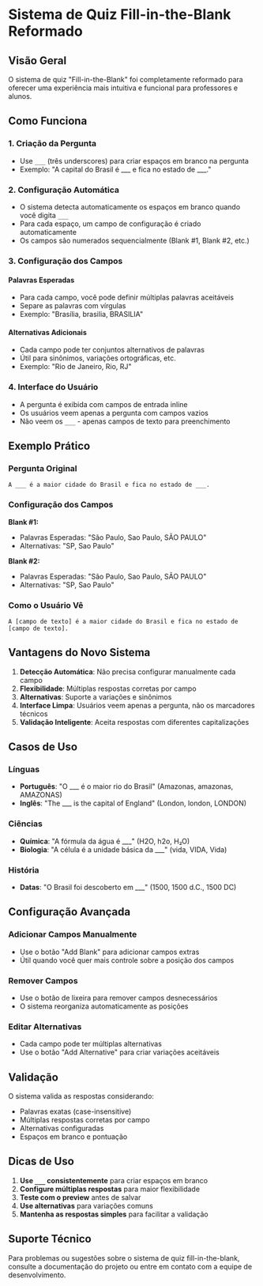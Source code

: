 # Sistema de Quiz Fill-in-the-Blank Reformado

## Visão Geral

O sistema de quiz "Fill-in-the-Blank" foi completamente reformado para oferecer uma experiência mais intuitiva e funcional para professores e alunos.

## Como Funciona

### 1. Criação da Pergunta

- Use `___` (três underscores) para criar espaços em branco na pergunta
- Exemplo: "A capital do Brasil é ___ e fica no estado de ___."

### 2. Configuração Automática

- O sistema detecta automaticamente os espaços em branco quando você digita `___`
- Para cada espaço, um campo de configuração é criado automaticamente
- Os campos são numerados sequencialmente (Blank #1, Blank #2, etc.)

### 3. Configuração dos Campos

#### Palavras Esperadas
- Para cada campo, você pode definir múltiplas palavras aceitáveis
- Separe as palavras com vírgulas
- Exemplo: "Brasília, brasilia, BRASILIA"

#### Alternativas Adicionais
- Cada campo pode ter conjuntos alternativos de palavras
- Útil para sinônimos, variações ortográficas, etc.
- Exemplo: "Rio de Janeiro, Rio, RJ"

### 4. Interface do Usuário

- A pergunta é exibida com campos de entrada inline
- Os usuários veem apenas a pergunta com campos vazios
- Não veem os `___` - apenas campos de texto para preenchimento

## Exemplo Prático

### Pergunta Original
```
A ___ é a maior cidade do Brasil e fica no estado de ___.
```

### Configuração dos Campos

**Blank #1:**
- Palavras Esperadas: "São Paulo, Sao Paulo, SÃO PAULO"
- Alternativas: "SP, Sao Paulo"

**Blank #2:**
- Palavras Esperadas: "São Paulo, Sao Paulo, SÃO PAULO"
- Alternativas: "SP, Sao Paulo"

### Como o Usuário Vê
```
A [campo de texto] é a maior cidade do Brasil e fica no estado de [campo de texto].
```

## Vantagens do Novo Sistema

1. **Detecção Automática**: Não precisa configurar manualmente cada campo
2. **Flexibilidade**: Múltiplas respostas corretas por campo
3. **Alternativas**: Suporte a variações e sinônimos
4. **Interface Limpa**: Usuários veem apenas a pergunta, não os marcadores técnicos
5. **Validação Inteligente**: Aceita respostas com diferentes capitalizações

## Casos de Uso

### Línguas
- **Português**: "O ___ é o maior rio do Brasil" (Amazonas, amazonas, AMAZONAS)
- **Inglês**: "The ___ is the capital of England" (London, london, LONDON)

### Ciências
- **Química**: "A fórmula da água é ___" (H2O, h2o, H₂O)
- **Biologia**: "A célula é a unidade básica da ___" (vida, VIDA, Vida)

### História
- **Datas**: "O Brasil foi descoberto em ___" (1500, 1500 d.C., 1500 DC)

## Configuração Avançada

### Adicionar Campos Manualmente
- Use o botão "Add Blank" para adicionar campos extras
- Útil quando você quer mais controle sobre a posição dos campos

### Remover Campos
- Use o botão de lixeira para remover campos desnecessários
- O sistema reorganiza automaticamente as posições

### Editar Alternativas
- Cada campo pode ter múltiplas alternativas
- Use o botão "Add Alternative" para criar variações aceitáveis

## Validação

O sistema valida as respostas considerando:
- Palavras exatas (case-insensitive)
- Múltiplas respostas corretas por campo
- Alternativas configuradas
- Espaços em branco e pontuação

## Dicas de Uso

1. **Use `___` consistentemente** para criar espaços em branco
2. **Configure múltiplas respostas** para maior flexibilidade
3. **Teste com o preview** antes de salvar
4. **Use alternativas** para variações comuns
5. **Mantenha as respostas simples** para facilitar a validação

## Suporte Técnico

Para problemas ou sugestões sobre o sistema de quiz fill-in-the-blank, consulte a documentação do projeto ou entre em contato com a equipe de desenvolvimento.
